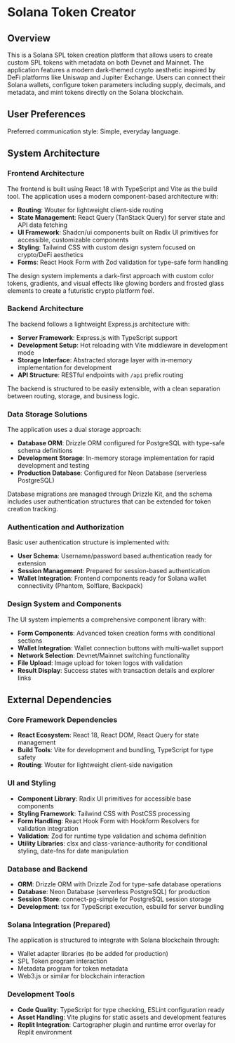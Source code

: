 # Solana Token Creator

## Overview

This is a Solana SPL token creation platform that allows users to create custom SPL tokens with metadata on both Devnet and Mainnet. The application features a modern dark-themed crypto aesthetic inspired by DeFi platforms like Uniswap and Jupiter Exchange. Users can connect their Solana wallets, configure token parameters including supply, decimals, and metadata, and mint tokens directly on the Solana blockchain.

## User Preferences

Preferred communication style: Simple, everyday language.

## System Architecture

### Frontend Architecture
The frontend is built using React 18 with TypeScript and Vite as the build tool. The application uses a modern component-based architecture with:

- **Routing**: Wouter for lightweight client-side routing
- **State Management**: React Query (TanStack Query) for server state and API data fetching
- **UI Framework**: Shadcn/ui components built on Radix UI primitives for accessible, customizable components
- **Styling**: Tailwind CSS with custom design system focused on crypto/DeFi aesthetics
- **Forms**: React Hook Form with Zod validation for type-safe form handling

The design system implements a dark-first approach with custom color tokens, gradients, and visual effects like glowing borders and frosted glass elements to create a futuristic crypto platform feel.

### Backend Architecture
The backend follows a lightweight Express.js architecture with:

- **Server Framework**: Express.js with TypeScript support
- **Development Setup**: Hot reloading with Vite middleware in development mode
- **Storage Interface**: Abstracted storage layer with in-memory implementation for development
- **API Structure**: RESTful endpoints with `/api` prefix routing

The backend is structured to be easily extensible, with a clean separation between routing, storage, and business logic.

### Data Storage Solutions
The application uses a dual storage approach:

- **Database ORM**: Drizzle ORM configured for PostgreSQL with type-safe schema definitions
- **Development Storage**: In-memory storage implementation for rapid development and testing
- **Production Database**: Configured for Neon Database (serverless PostgreSQL)

Database migrations are managed through Drizzle Kit, and the schema includes user authentication structures that can be extended for token creation tracking.

### Authentication and Authorization
Basic user authentication structure is implemented with:

- **User Schema**: Username/password based authentication ready for extension
- **Session Management**: Prepared for session-based authentication
- **Wallet Integration**: Frontend components ready for Solana wallet connectivity (Phantom, Solflare, Backpack)

### Design System and Components
The UI system implements a comprehensive component library with:

- **Form Components**: Advanced token creation forms with conditional sections
- **Wallet Integration**: Wallet connection buttons with multi-wallet support
- **Network Selection**: Devnet/Mainnet switching functionality
- **File Upload**: Image upload for token logos with validation
- **Result Display**: Success states with transaction details and explorer links

## External Dependencies

### Core Framework Dependencies
- **React Ecosystem**: React 18, React DOM, React Query for state management
- **Build Tools**: Vite for development and bundling, TypeScript for type safety
- **Routing**: Wouter for lightweight client-side navigation

### UI and Styling
- **Component Library**: Radix UI primitives for accessible base components
- **Styling Framework**: Tailwind CSS with PostCSS processing
- **Form Handling**: React Hook Form with Hookform Resolvers for validation integration
- **Validation**: Zod for runtime type validation and schema definition
- **Utility Libraries**: clsx and class-variance-authority for conditional styling, date-fns for date manipulation

### Database and Backend
- **ORM**: Drizzle ORM with Drizzle Zod for type-safe database operations
- **Database**: Neon Database (serverless PostgreSQL) for production
- **Session Store**: connect-pg-simple for PostgreSQL session storage
- **Development**: tsx for TypeScript execution, esbuild for server bundling

### Solana Integration (Prepared)
The application is structured to integrate with Solana blockchain through:
- Wallet adapter libraries (to be added for production)
- SPL Token program interaction
- Metadata program for token metadata
- Web3.js or similar for blockchain interaction

### Development Tools
- **Code Quality**: TypeScript for type checking, ESLint configuration ready
- **Asset Handling**: Vite plugins for static assets and development features
- **Replit Integration**: Cartographer plugin and runtime error overlay for Replit environment<!-- Updated 2025-09-25 11:29:45 -->
